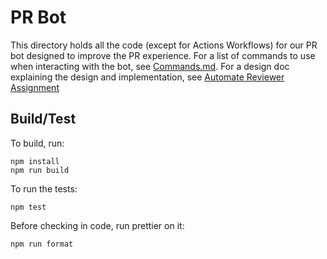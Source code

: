 <!--
    Licensed to the Apache Software Foundation (ASF) under one
    or more contributor license agreements.  See the NOTICE file
    distributed with this work for additional information
    regarding copyright ownership.  The ASF licenses this file
    to you under the Apache License, Version 2.0 (the
    "License"); you may not use this file except in compliance
    with the License.  You may obtain a copy of the License at

      http://www.apache.org/licenses/LICENSE-2.0

    Unless required by applicable law or agreed to in writing,
    software distributed under the License is distributed on an
    "AS IS" BASIS, WITHOUT WARRANTIES OR CONDITIONS OF ANY
    KIND, either express or implied.  See the License for the
    specific language governing permissions and limitations
    under the License.
-->

# PR Bot

This directory holds all the code (except for Actions Workflows) for our PR bot designed to improve the PR experience.
For a list of commands to use when interacting with the bot, see [Commands.md](./Commands.md).
For a design doc explaining the design and implementation, see [Automate Reviewer Assignment](https://docs.google.com/document/d/1FhRPRD6VXkYlLAPhNfZB7y2Yese2FCWBzjx67d3TjBo/edit#)

## Build/Test

To build, run:

```
npm install
npm run build
```

To run the tests:

```
npm test
```

Before checking in code, run prettier on it:

```
npm run format
```

